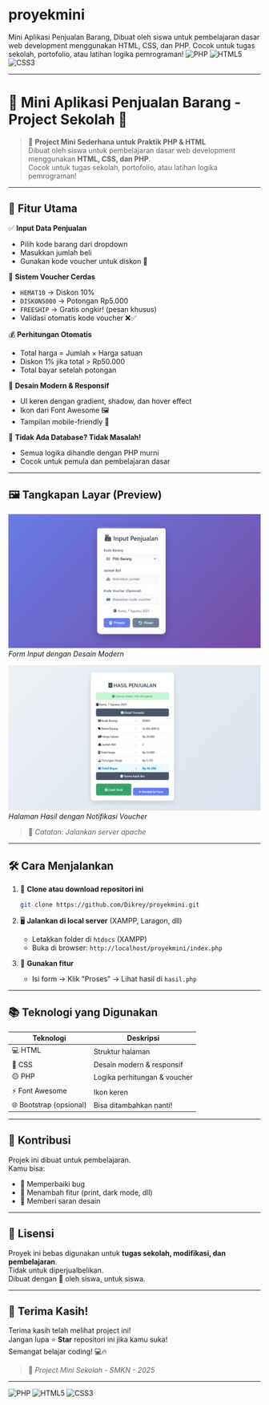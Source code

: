 # proyekmini
 Mini Aplikasi Penjualan Barang, Dibuat oleh siswa untuk pembelajaran dasar web development menggunakan HTML, CSS, dan PHP. Cocok untuk tugas sekolah, portofolio, atau latihan logika pemrograman!
  ![PHP](https://img.shields.io/badge/PHP-8.3.2%2B-777BB4?style=for-the-badge&logo=php)
  ![HTML5](https://img.shields.io/badge/HTML5-E34F26?style=for-the-badge&logo=html5)
  ![CSS3](https://img.shields.io/badge/CSS3-1572B6?style=for-the-badge&logo=css3)

---

# 🛒 Mini Aplikasi Penjualan Barang - Project Sekolah 🎒

> 🌟 **Project Mini Sederhana untuk Praktik PHP & HTML**  
> Dibuat oleh siswa untuk pembelajaran dasar web development menggunakan **HTML, CSS, dan PHP**.  
> Cocok untuk tugas sekolah, portofolio, atau latihan logika pemrograman!

---

## 🎯 Fitur Utama

✅ **Input Data Penjualan**  
- Pilih kode barang dari dropdown  
- Masukkan jumlah beli  
- Gunakan kode voucher untuk diskon 🎁

🎁 **Sistem Voucher Cerdas**  
- `HEMAT10` → Diskon 10%  
- `DISKON5000` → Potongan Rp5.000  
- `FREESHIP` → Gratis ongkir! (pesan khusus)  
- Validasi otomatis kode voucher ❌✅

💰 **Perhitungan Otomatis**  
- Total harga = Jumlah × Harga satuan  
- Diskon 1% jika total > Rp50.000  
- Total bayar setelah potongan

🎨 **Desain Modern & Responsif**  
- UI keren dengan gradient, shadow, dan hover effect  
- Ikon dari Font Awesome 🖼️  
- Tampilan mobile-friendly 📱

🚀 **Tidak Ada Database? Tidak Masalah!**  
- Semua logika dihandle dengan PHP murni  
- Cocok untuk pemula dan pembelajaran dasar

---

## 🖼️ Tangkapan Layar (Preview)

![Form Input](https://github.com/Dikrey/proyekmini/blob/5eda87d3d01fa39ace5e10191697b70e6709caf6/img/halaman_index.png)  
*Form Input dengan Desain Modern*

![Hasil Penjualan](https://github.com/Dikrey/proyekmini/blob/5eda87d3d01fa39ace5e10191697b70e6709caf6/img/halaman_hasil.png)  
*Halaman Hasil dengan Notifikasi Voucher*

> 🔖 *Catatan: Jalankan server apache*

---

## 🛠️ Cara Menjalankan

1. 🔽 **Clone atau download repositori ini**
   ```bash
   git clone https://github.com/Dikrey/proyekmini.git
   ```

2. 🖥️ **Jalankan di local server** (XAMPP, Laragon, dll)  
   - Letakkan folder di `htdocs` (XAMPP)  
   - Buka di browser: `http://localhost/proyekmini/index.php`

3. 🚀 **Gunakan fitur**
   - Isi form → Klik "Proses" → Lihat hasil di `hasil.php`

---

## 📚 Teknologi yang Digunakan

| Teknologi | Deskripsi |
|----------|----------|
| 💻 HTML | Struktur halaman |
| 🎨 CSS | Desain modern & responsif |
| 🟡 PHP | Logika perhitungan & voucher |
| ⚡ Font Awesome | Ikon keren |
| 🌐 Bootstrap (opsional) | Bisa ditambahkan nanti! |

---

## 🙌 Kontribusi

Projek ini dibuat untuk pembelajaran.  
Kamu bisa:  
- 🔧 Memperbaiki bug  
- 🌈 Menambah fitur (print, dark mode, dll)  
- 📝 Memberi saran desain  

---

## 📄 Lisensi

Proyek ini bebas digunakan untuk **tugas sekolah, modifikasi, dan pembelajaran**.  
Tidak untuk diperjualbelikan.  
Dibuat dengan 💖 oleh siswa, untuk siswa.

---

## 🎉 Terima Kasih!

Terima kasih telah melihat project ini!  
Jangan lupa ⭐ **Star** repositori ini jika kamu suka!  
Semangat belajar coding! 💻🔥

> 🏫 *Project Mini Sekolah - SMKN - 2025*


---

  ![PHP](https://img.shields.io/badge/PHP-8.3.2%2B-777BB4?style=for-the-badge&logo=php)
  ![HTML5](https://img.shields.io/badge/HTML5-E34F26?style=for-the-badge&logo=html5)
  ![CSS3](https://img.shields.io/badge/CSS3-1572B6?style=for-the-badge&logo=css3)

